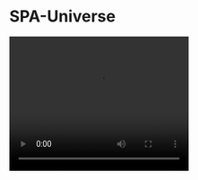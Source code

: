 # SPA-Universe

<video width="320" height="240" autoplay>
  <source src="SPA.mkv" type="video/mp4">
  <source src="Screenshot_20221207_132320.png" type="video/ogg">
Your browser does not support the video tag.
</video>

